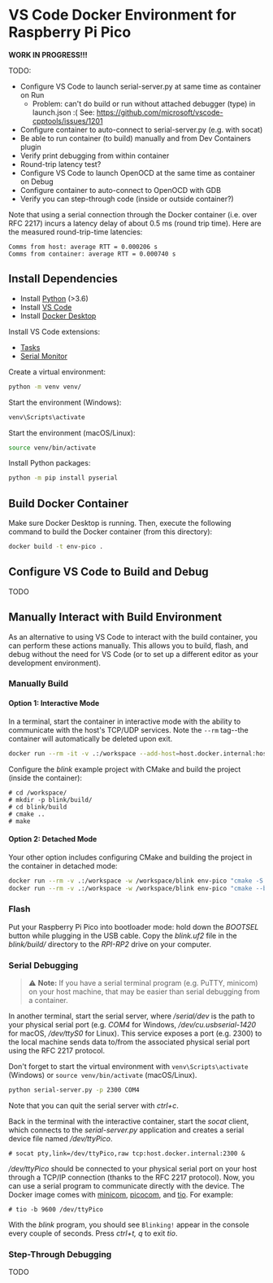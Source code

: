 # VS Code Docker Environment for Raspberry Pi Pico

**WORK IN PROGRESS!!!**

TODO:
 - Configure VS Code to launch serial-server.py at same time as container on Run
    - Problem: can't do build or run without attached debugger (type) in launch.json :( See: https://github.com/microsoft/vscode-cpptools/issues/1201
 - Configure container to auto-connect to serial-server.py (e.g. with socat)
 - Be able to run container (to build) manually and from Dev Containers plugin
 - Verify print debugging from within container
 - Round-trip latency test?
 - Configure VS Code to launch OpenOCD at the same time as container on Debug
 - Configure container to auto-connect to OpenOCD with GDB
 - Verify you can step-through code (inside or outside container?)

Note that using a serial connection through the Docker container (i.e. over RFC 2217) incurs a latency delay of about 0.5 ms (round trip time). Here are the measured round-trip-time latencies:

```
Comms from host: average RTT = 0.000206 s
Comms from container: average RTT = 0.000740 s
```

## Install Dependencies

 * Install [Python](https://www.python.org/downloads/) (>3.6)
 * Install [VS Code](https://code.visualstudio.com/)
 * Install [Docker Desktop](https://www.docker.com/products/docker-desktop/)

Install VS Code extensions:

 * [Tasks](https://marketplace.visualstudio.com/items?itemName=actboy168.tasks)
 * [Serial Monitor](https://marketplace.visualstudio.com/items?itemName=ms-vscode.vscode-serial-monitor)

Create a virtual environment:

```sh
python -m venv venv/
```

Start the environment (Windows):

```sh
venv\Scripts\activate
```

Start the environment (macOS/Linux):

```sh
source venv/bin/activate
```

Install Python packages:

```sh
python -m pip install pyserial
```

## Build Docker Container

Make sure Docker Desktop is running. Then, execute the following command to build the Docker container (from this directory):

```sh
docker build -t env-pico .
```

## Configure VS Code to Build and Debug

TODO

## Manually Interact with Build Environment

As an alternative to using VS Code to interact with the build container, you can perform these actions manually. This allows you to build, flash, and debug without the need for VS Code (or to set up a different editor as your development environment).

### Manually Build

#### Option 1: Interactive Mode

In a terminal, start the container in interactive mode with the ability to communicate with the host's TCP/UDP services. Note the `--rm` tag--the container will automatically be deleted upon exit.

```sh
docker run --rm -it -v .:/workspace --add-host=host.docker.internal:host-gateway env-pico bash
```

Configure the *blink* example project with CMake and build the project (inside the container):

```
# cd /workspace/
# mkdir -p blink/build/
# cd blink/build
# cmake ..
# make
```

#### Option 2: Detached Mode

Your other option includes configuring CMake and building the project in the container in detached mode:

```sh
docker run --rm -v .:/workspace -w /workspace/blink env-pico "cmake -S . -B ./build"
docker run --rm -v .:/workspace -w /workspace/blink env-pico "cmake --build ./build"
```

### Flash

Put your Raspberry Pi Pico into bootloader mode: hold down the *BOOTSEL* button while plugging in the USB cable. Copy the *blink.uf2* file in the *blink/build/* directory to the *RPI-RP2* drive on your computer.

### Serial Debugging

> ⚠️ **Note:** If you have a serial terminal program (e.g. PuTTY, minicom) on your host machine, that may be easier than serial debugging from a container.

In another terminal, start the serial server, where */serial/dev* is the path to your physical serial port (e.g. *COM4* for Windows, */dev/cu.usbserial-1420* for macOS, */dev/ttyS0* for Linux). This service exposes a port (e.g. 2300) to the local machine sends data to/from the associated physical serial port using the RFC 2217 protocol.

Don't forget to start the virtual environment with `venv\Scripts\activate` (Windows) or `source venv/bin/activate` (macOS/Linux).

```sh
python serial-server.py -p 2300 COM4
```

Note that you can quit the serial server with *ctrl+c*.

Back in the terminal with the interactive container, start the *socat* client, which connects to the *serial-server.py* application and creates a serial device file named */dev/ttyPico*.

```
# socat pty,link=/dev/ttyPico,raw tcp:host.docker.internal:2300 &
```

*/dev/ttyPico* should be connected to your physical serial port on your host through a TCP/IP connection (thanks to the RFC 2217 protocol). Now, you can use a serial program to communicate directly with the device. The Docker image comes with [minicom](https://linux.die.net/man/1/minicom), [picocom](https://github.com/npat-efault/picocom), and [tio](https://github.com/tio/tio). For example:

```
# tio -b 9600 /dev/ttyPico
```

With the *blink* program, you should see `Blinking!` appear in the console every couple of seconds. Press *ctrl+t, q* to exit *tio*.

### Step-Through Debugging

TODO
